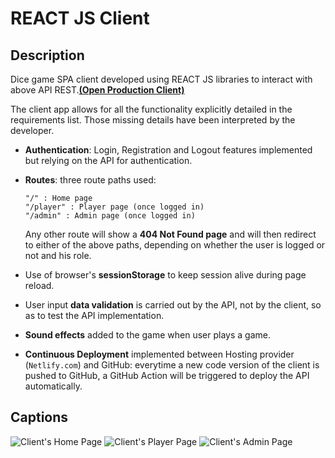 # REACT JS Client
## Description
Dice game SPA client developed using REACT JS libraries to interact with above API REST.[**(Open Production Client)**](https://rolling-dices-client.netlify.app)

The client app allows for all the functionality explicitly detailed in the requirements list. Those missing details have been interpreted by the developer.

- **Authentication**: Login, Registration and Logout features implemented but relying on the API for authentication.
  
- **Routes**: three route paths used:
  
      "/" : Home page
      "/player" : Player page (once logged in)
      "/admin" : Admin page (once logged in)

  Any other route will show a **404 Not Found page** and will then redirect to either of the above paths, depending on whether the user is logged or not and his role.

- Use of browser's **sessionStorage** to keep session alive during page reload.
  
- User input **data validation** is carried out by the API, not by the client, so as to test the API implementation.

- **Sound effects** added to the game when user plays a game.

- **Continuous Deployment** implemented between Hosting provider (`Netlify.com`) and GitHub: everytime a new code version of the client is pushed to GitHub, a GitHub Action will be triggered to deploy the API automatically.

## Captions
![Client's Home Page](https://github.com/Edvenan/API-REST/assets/97369106/cc9124d8-607a-4d61-8571-8114815aaf2b)
![Client's Player Page](https://github.com/Edvenan/API-REST/assets/97369106/9eab754d-fcf9-486b-8fbe-7d48f2d4e8be)
![Client's Admin Page](https://github.com/Edvenan/API-REST/assets/97369106/668a393d-a845-454f-a2bf-528dffdd96e4)
